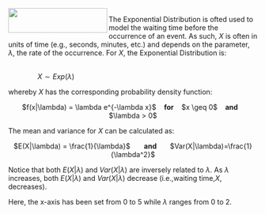 <img src="http://myweb.polyu.edu.hk/~iclychow/exponent2.gif" width="200" height="50" align="left">

The Exponential Distribution is ofted used to model the waiting time before the occurrence of an event. As such, $X$ is often in units of time (e.g., seconds, minutes, etc.) and depends on the parameter, $\lambda$, the rate of the occurrence. For $X$, the Exponential Distribution is:

&nbsp;&nbsp;&nbsp;&nbsp;&nbsp;&nbsp;&nbsp;&nbsp;&nbsp;&nbsp;&nbsp;&nbsp;&nbsp;&nbsp;&nbsp;&nbsp;&nbsp;&nbsp;&nbsp;&nbsp;&nbsp;&nbsp;&nbsp;&nbsp;&nbsp;&nbsp;&nbsp;&nbsp;&nbsp;&nbsp;&nbsp;&nbsp;&nbsp;&nbsp;&nbsp;&nbsp;&nbsp;&nbsp;&nbsp;&nbsp;&nbsp;&nbsp;&nbsp;&nbsp;&nbsp;&nbsp;&nbsp;&nbsp;&nbsp;&nbsp;&nbsp;&nbsp;&nbsp;&nbsp;&nbsp;&nbsp;&nbsp;&nbsp;&nbsp;&nbsp;&nbsp;&nbsp;&nbsp;&nbsp;&nbsp;&nbsp;&nbsp;&nbsp;&nbsp;&nbsp;&nbsp;&nbsp;&nbsp;&nbsp;&nbsp;&nbsp;&nbsp;&nbsp;&nbsp;&nbsp;&nbsp;&nbsp;&nbsp;&nbsp;&nbsp;&nbsp;&nbsp;&nbsp;&nbsp;&nbsp;&nbsp;&nbsp;&nbsp;&nbsp;&nbsp;&nbsp;&nbsp;&nbsp;&nbsp;&nbsp;&nbsp;&nbsp;&nbsp;&nbsp;&nbsp;&nbsp;&nbsp;&nbsp;&nbsp;&nbsp;&nbsp;&nbsp;&nbsp;&nbsp;&nbsp;&nbsp;&nbsp;&nbsp;&nbsp;&nbsp;&nbsp;&nbsp;&nbsp;&nbsp;&nbsp;&nbsp;&nbsp;&nbsp;&nbsp;&nbsp;&nbsp;&nbsp;&nbsp;&nbsp;&nbsp;&nbsp;&nbsp;&nbsp;&nbsp;&nbsp;&nbsp;&nbsp;&nbsp;$X \sim Exp(\lambda)$

whereby $X$ has the corresponding probability density function:

<center>$f(x|\lambda) = \lambda e^{-\lambda x}$ &nbsp;&nbsp; <b>for</b> &nbsp;&nbsp; $x \geq 0$ &nbsp;&nbsp; <b>and</b> &nbsp;&nbsp; $\lambda > 0$ </center>

The mean and variance for $X$ can be calculated as:

<center> $E(X|\lambda) = \frac{1}{\lambda}$ &nbsp;&nbsp;&nbsp;&nbsp;&nbsp; <b> and </b> &nbsp;&nbsp;&nbsp;&nbsp;&nbsp; $Var(X|\lambda)=\frac{1}{\lambda^2}$ </center>

Notice that both $E(X|\lambda)$ and $Var(X|\lambda)$ are inversely related to $\lambda$. As $\lambda$ increases, both $E(X|\lambda)$ and $Var(X|\lambda)$ decrease (i.e.,waiting time,$X$, decreases).

Here, the x-axis has been set from 0 to 5 while $\lambda$ ranges from 0 to 2.
